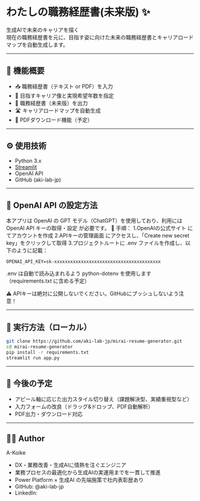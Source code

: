 # わたしの職務経歴書(未来版) ✨

生成AIで未来のキャリアを描く  
現在の職務経歴書を元に、目指す姿に向けた未来の職務経歴書とキャリアロードマップを自動生成します。

---

## 🧩 機能概要

- 📥 職務経歴書（テキスト or PDF）を入力
- 🎯 目指すキャリア像と実現希望年数を指定
- 📝 職務経歴書（未来版）を出力
- 🛣️ キャリアロードマップを自動生成
- 📄 PDFダウンロード機能（予定）

---

## ⚙️ 使用技術

- Python 3.x
- [Streamlit](https://streamlit.io/)
- OpenAI API
- GitHub (aki-lab-jp)

---

## 🔐 OpenAI API の設定方法
本アプリは OpenAI の GPT モデル（ChatGPT）を使用しており、利用には OpenAI API キーの取得・設定 が必要です。
🔧 手順：
1.OpenAIの公式サイト にてアカウントを作成
2.APIキーの管理画面 にアクセスし、「Create new secret key」をクリックして取得
3.プロジェクトルートに .env ファイルを作成し、以下のように記載：

```env
OPENAI_API_KEY=sk-xxxxxxxxxxxxxxxxxxxxxxxxxxxxxxxxxxxxxxxx
```
.env は自動で読み込まれるよう python-dotenv を使用します（requirements.txt に含める予定）

⚠️ APIキーは絶対に公開しないでください。GitHubにプッシュしないよう注意！

---

## 🚀 実行方法（ローカル）

```bash
git clone https://github.com/aki-lab-jp/mirai-resume-generator.git
cd mirai-resume-generator
pip install -r requirements.txt
streamlit run app.py
```

---

## 📌 今後の予定

- アピール軸に応じた出力スタイル切り替え（課題解決型、実績重視型など）
- 入力フォームの改良（ドラッグ&ドロップ、PDF自動解析）
- PDF出力・ダウンロード対応

---

## 👩‍💻 Author
A-Koike
- DX・業務改善・生成AIに情熱を注ぐエンジニア
- 業務プロセスの最適化から生成AIの実運用までを一貫して推進
- Power Platform × 生成AI の先端施策で社内表彰歴あり
- GitHub: @aki-lab-jp
- LinkedIn: 